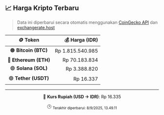 

<!-- HARGA_KRIPTO -->
## 📈 Harga Kripto Terbaru

> Data ini diperbarui secara otomatis menggunakan [CoinGecko API](https://www.coingecko.com/) dan [exchangerate.host](https://exchangerate.host/)

<div align="center">

| 🪙 Token | 💰 Harga (IDR) |
|:------:|---------------:|
| 🟠 **Bitcoin (BTC)**   | Rp 1.815.540.985 |
| 🔵 **Ethereum (ETH)**  | Rp 70.183.834 |
| 🟣 **Solana (SOL)**    | Rp 3.388.820 |
| 🟢 **Tether (USDT)**   | Rp 16.337 |

---

💱 **Kurs Rupiah (USD → IDR)**: Rp 16.335

🕒 <sub>Terakhir diperbarui: 8/9/2025, 13.49.11</sub>

</div>
<!-- /HARGA_KRIPTO -->